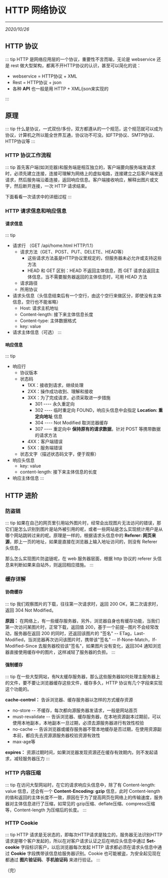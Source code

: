 # HTTP 网络协议
---
*2020/10/26*

## HTTP 协议

::: tip
  HTTP 是网络应用层的一个协议，重要性不言而喻，无论是 webservice 还是 rest 做大型架构，都离不开HTTP协议的认识，甚至可以简化的说：
* webservice = HTTP协议 + XML
* Rest = HTTP协议 + json
* 各种 **API** 也一般是用 HTTP + XML/json来实现的

:::

## 原理

::: tip
  什么是协议，一式双份/多份，双方都遵从的一个规范，这个规范就可以成为协议，计算机之所以能全世界互通，协议功不可没。如FTP协议、SMTP协议、HTTP协议等
:::

### HTTP 协议工作流程

::: tip
  首先客户端(如浏览器)和服务端是相互独立的，客户端要向服务端发请求时，必须先建立连接，连接可理解为网络上的虚拟电路，连接建立之后客户端发送请求，然后服务端沿着连接，返回响应信息。客户端接收响应，解释出图片或文字，然后断开连接，一次 HTTP 请求结束。

  下面看看一次请求中的详细过程
:::

### HTTP 请求信息和响应信息

#### 请求信息
::: tip
* 请求行 （GET /api/home.html HTTP/1.1）
  * 请求方法（GET、POST、PUT、DELETE、HEAD等）
    * 这些请求方法虽是HTTP协议里规定的，但服务器未必允许或支持这些方法
    * HEAD 和 GET 区别：HEAD 不返回主体信息，而 GET 请求会返回主体信息，当不需要服务器返回的主体信息时，可用 HEAD 方法
  * 请求路径
  * 所用协议
* 请求头信息（头信息结束后有一个空行，由这个空行来做区分，即使没有主体信息，空行也不能省略）
  * Host: 请求主机地址
  * Content-length: 接下来主体信息长度
  * Content-type: 主体数据格式
  * key: value
* 请求主体信息（可选）
:::

#### 响应信息
::: tip

* 响应行
  * 协议版本
  * 状态码
    * 1XX：接收到请求，继续处理
    * 2XX：操作成功收到、理解和接收
    * 3XX：为了完成请求，必须采取进一步措施
      * 301 ---- 永久重定向
      * 302 ---- 临时重定向 FOUND，响应头信息中会指定 **Location: 重定向地址** 信息
      * 304 ---- Not Modified 取浏览器缓存
      * 307 ---- 重定向中 **保持原有的请求数据**，针对 POST 等携带数据的请求方法
    * 4XX：客户端错误
    * 5XX：服务端错误
  * 状态文字（描述状态码文字，便于观察）
* 响应头信息
  * key: value
  * content-length: 接下来主体信息的长度
* 响应主体信息
:::

## HTTP 进阶

### 防盗链

::: tip
  如果在自己的网页里引用站外图片时，经常会出现图片无法访问的错误，那它们是怎么识别到图片是站外被引用的呢，或者一些网站是怎么实现统计用户是从哪个网站跳转过来的呢。原理是一样的，根据请求头信息中的 **Referer: 网页来源**，即上一页的地址，如果是直接在浏览器上输入地址访问的，则没有 Referer 头信息。

  那么怎么实现图片防盗链呢，在 web 服务器层面，根据 http 协议的 referer 头信息来判断如果来自站外，则返回相应措施。
:::

### 缓存详解

#### 协商缓存

::: tip
  我们观察图片的下载，往往第一次请求时，返回 200 OK，第二次请求时，返回 304 Not Modified。

  **原因：** 在网络上，有一些缓存服务器，另外，浏览器自身也有缓存功能，当我们第一次访问某图片时，正常下载，返回值 200，基于一个前提--图片不会经常改动，服务器在返回 200 的同时，还返回该图片的 "签名" -- ETag，Last-Modified，当浏览器再次访问该图片时，携带该"签名" -- If-None-Match，If-Modified-Since 去服务器校验该"签名"，如果图片没有变化，返回304  通知浏览器直接使用缓存中的图片，这样减轻了服务器的负担。
:::

#### 强制缓存

::: tip
  在一些大型网站，有N太缓存服务器，那么这些服务器如何处理主服务器上的文件，要不要让浏览器缓存这些文件，缓存多久，HTTP 协议有几个字段来实现这个功能的。

  **cache-control：** 告诉浏览器、缓存服务器以怎样的方式缓存资源

* no-store -- 不缓存，每次都向源服务器发请求，一般是网站首页
* must-revalidate -- 告诉浏览器、缓存服务器，在本地资源副本过期前，可以使用本地副本，本地副本一旦过期，必须去源服务器进行有效性校验
* no-cache -- 告诉浏览器或缓存服务器不管本地缓存是否过期，在使用资源副本前，都应先去资源源服务器校验资源有效性
* max-age等

**expires：** 资源过期时间，如果浏览器发现资源还在缓存有效期内，则不发起请求，减轻服务器压力
:::

### HTTP 内容压缩

::: tip
  在访问大型网站时，在它的请求响应头信息中，除了有 Content-length: value 信息，还会有一个 **Content-Encoding: gzip** 信息，此时 Content-length 的值和返回的主体长度不一致，原因在于为了提高网页在网络上的传输速度，服务器对主体信息进行了压缩，如常见的 gzip压缩、deflate压缩、compress压缩等，Content-length 为压缩后的长度。
:::

### HTTP Cookie

::: tip
  HTTP 请求是无状态的，即每次HTTP请求是独立的，服务器无法识别HTTP请求是哪个客户发起的，所以在对客户请求认证之后在响应头信息中通过 **Set-cookie** 字段标识客户，以后浏览器每次发起 HTTP 请求都必须在请求头信息中通过 **Cookie** 字段携带该信息给服务器识别。Cookie 也可能被盗，为安全起见现在都通过 **图片验证码**、**手机验证码** 来进行验证。
:::

（完）